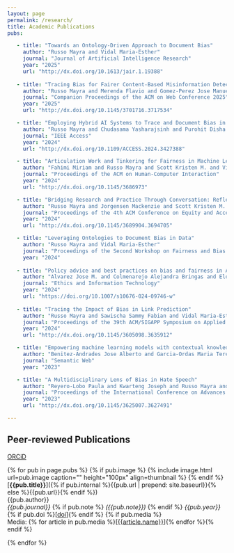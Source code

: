 ```yaml
---
layout: page
permalink: /research/
title: Academic Publications
pubs:

   - title: "Towards an Ontology-Driven Approach to Document Bias"
     author: "Russo Mayra and Vidal Maria-Esther" 
     journal: "Journal of Artificial Intelligence Research"
     year: "2025" 
     url: "http://dx.doi.org/10.1613/jair.1.19388"
     
   - title: "Tracing Bias for Fairer Content-Based Misinformation Detection" 
     author: "Russo Mayra and Merenda Flavio and Gomez-Perez Jose Manuel and Vidal Maria-Esther"
     journal: "Companion Proceedings of the ACM on Web Conference 2025"
     year: "2025"
     url: "http://dx.doi.org/10.1145/3701716.3717534" 

   - title: "Employing Hybrid AI Systems to Trace and Document Bias in ML Pipelines"
     author: "Russo Mayra and Chudasama Yasharajsinh and Purohit Disha and Sawischa Sammy and Vidal Maria-Esther"
     journal: "IEEE Access" 
     year: "2024"
     url: "http://dx.doi.org/10.1109/ACCESS.2024.3427388" 

   - title: "Articulation Work and Tinkering for Fairness in Machine Learning"
     author: "Fahimi Miriam and Russo Mayra and Scott Kristen M. and Vidal Maria-Esther and Berendt Bettina and Kinder-Kurlanda Katharina" 
     journal: "Proceedings of the ACM on Human-Computer Interaction" 
     year: "2024" 
     url: "http://dx.doi.org/10.1145/3686973"

   - title: "Bridging Research and Practice Through Conversation: Reflecting on Our Experience"
     author: "Russo Mayra and Jorgensen Mackenzie and Scott Kristen M. and Xu Wendy and Nguyen Di H. and Finocchiaro Jessie and Olckers Matthew"
     journal: "Proceedings of the 4th ACM Conference on Equity and Access in Algorithms Mechanisms and Optimization" 
     year: "2024"
     url: "http://dx.doi.org/10.1145/3689904.3694705"

   - title: "Leveraging Ontologies to Document Bias in Data"
     author: "Russo Mayra and Vidal Maria-Esther"
     journal: "Proceedings of the Second Workshop on Fairness and Bias in AI"
     year: "2024"
    
   - title: "Policy advice and best practices on bias and fairness in AI"
     author: "Alvarez Jose M. and Colmenarejo Alejandra Bringas and Elobaid Alaa and Fabbrizzi Simone and Fahimi Miriam and  Ferrara Antonio and Ghodsi Siamak and Mougan Carlos and Papageorgiou Ioanna and Reyero Paula and Russo Mayra and Scott Kristen M. and State Laura and Zhao Xuan and Ruggieri Salvatore"
     journal: "Ethics and Information Technology"
     year: "2024"
     url: "https://doi.org/10.1007/s10676-024-09746-w"
     
   - title: "Tracing the Impact of Bias in Link Prediction" 
     author: "Russo Mayra and Sawischa Sammy Fabian and Vidal Maria-Esther"
     journal: "Proceedings of the 39th ACM/SIGAPP Symposium on Applied Computing"
     year: "2024"
     url: "http://dx.doi.org/10.1145/3605098.3635912" 

   - title: "Empowering machine learning models with contextual knowledge for enhancing the detection of eating disorders in social media posts"
     author: "Benitez-Andrades Jose Alberto and Garcia-Ordas Maria Teresa and Russo Mayra and Sakor Ahmad and Fernandes-Rotger Luis Daniel and Vidal Maria-Esther"
     journal: "Semantic Web"
     year: "2023"

   - title: "A Multidisciplinary Lens of Bias in Hate Speech" 
     author: "Reyero-Lobo Paula and Kwarteng Joseph and Russo Mayra and Fahimi Miriam and Scott Kristen and Ferrara Antonio and Sen Indira and Fernandez Miriam"
     journal: "Proceedings of the International Conference on Advances in Social Networks Analysis and Mining" 
     year: "2023"
     url: "http://dx.doi.org/10.1145/3625007.3627491"      

---
```


## Peer-reviewed Publications

[ORCiD](https://orcid.org/0000-0001-7080-6331)

<!-- {% assign thumbnail="left" %} -->

{% for pub in page.pubs %}
{% if pub.image %}
{% include image.html url=pub.image caption="" height="100px" align=thumbnail %}
{% endif %}
[**{{pub.title}}**]({% if pub.internal %}{{pub.url | prepend: site.baseurl}}{% else %}{{pub.url}}{% endif %})<br />
{{pub.author}}<br />
*{{pub.journal}}*
{% if pub.note %} *({{pub.note}})*
{% endif %} *{{pub.year}}* {% if pub.doi %}[[doi]({{pub.doi}})]{% endif %}
{% if pub.media %}<br />Media: {% for article in pub.media %}[[{{article.name}}]({{article.url}})]{% endfor %}{% endif %}

{% endfor %}
